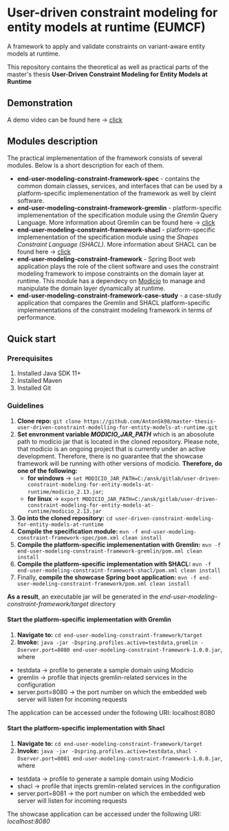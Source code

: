 
# User-driven constraint modeling for entity models at runtime (EUMCF)

A framework to apply and validate constraints on variant-aware entity models at runtime.

This repository contains the theoretical as well as practical parts of the master's thesis **User-Driven Constraint Modeling for Entity Models at Runtime**

## Demonstration
A demo video can be found here -> [click](https://cloudstore.zih.tu-dresden.de/index.php/s/b6WqqQoH4NYrc54)

## Modules description

The practical implemenentation of the framework consists of several modules. Below is a short description for each of them.

* **end-user-modeling-constraint-framework-spec** - contains the common domain classes, services, and interfaces that can be used by a platform-specific implemenentation of the framework as well by cleint software.
* **end-user-modeling-constraint-framework-gremlin** -  platform-specific implemenentation of the specification module using the *Gremlin* Query Language. More information about Gremlin can be found here -> [click](https://tinkerpop.apache.org/gremlin.html)
* **end-user-modeling-constraint-framework-shacl** - platform-specific implemenentation of the specification module using the *Shapes Constraint Language (SHACL)*. More information about SHACL can be found here -> [click](https://www.w3.org/TR/shacl/)
* **end-user-modeling-constraint-framework** - Spring Boot web application plays the role of the client software and uses the constraint modeling framework to impose constraints on the domain layer at runtime. This module has a dependecy on [Modicio](https://github.com/modicio) to manage and manipulate the domain layer dynamically at runtime.
* **end-user-modeling-constraint-framework-case-study** - a case-study application that compares the Gremlin and SHACL platform-specific implemenentations of the constraint modeling framework in terms of performance.

## Quick start
### Prerequisites
1. Installed Java SDK 11+
2. Installed Maven
3. Installed Git

### Guidelines
1. **Clone repo:** `git clone https://github.com/AntonSk98/master-thesis-user-driven-constraint-modelling-for-entity-models-at-runtime.git`
2. **Set envronment variable *MODICIO_JAR_PATH*** which is an abosolute path to modicio jar that is located in the cloned repository. Please note, that modicio is an ongoing project that is currently under an active development. Therefore, there is no guarantee that the showcase framework will be running with other versions of modicio. **Therefore, do one of the following:**
    * **for windows** -> `set MODICIO_JAR_PATH=C:/ansk/gitlab/user-driven-constraint-modeling-for-entity-models-at-runtime/modicio_2.13.jar`;
    * **for linux** -> `export MODICIO_JAR_PATH=C:/ansk/gitlab/user-driven-constraint-modeling-for-entity-models-at-runtime/modicio_2.13.jar`
3. **Go into the cloned repository:** `cd user-driven-constraint-modeling-for-entity-models-at-runtime`
4. **Compile the specification module:** `mvn -f end-user-modeling-constraint-framework-spec/pom.xml clean install`
5. **Compile the platform-specific implemenentation with Gremlin:** `mvn -f end-user-modeling-constraint-framework-gremlin/pom.xml clean install`
6. **Compile the platform-specific implementation with SHACL:** `mvn -f end-user-modeling-constraint-framework-shacl/pom.xml clean install`
7. Finally, **compile the showcase Spring boot application:** `mvn -f end-user-modeling-constraint-framework/pom.xml clean install`

**As a result**, an executable jar will be generated in the *end-user-modeling-constraint-framework/target* directory

#### Start the platform-specific implementation with Gremlin
1. **Navigate to:** `cd end-user-modeling-constraint-framework/target`
2. **Invoke:** `java -jar -Dspring.profiles.active=testdata,gremlin -Dserver.port=8080 end-user-modeling-constraint-framework-1.0.0.jar`, where

* testdata -> profile to generate a sample domain using Modicio
* gremlin -> profile that injects gremlin-related services in the configuration
* server.port=8080 -> the port number on which the embedded web server will listen for incoming requests

The application can be accessed under the following URI: localhost:8080

#### Start the platform-specific implementation with Shacl
1. **Navigate to:** `cd end-user-modeling-constraint-framework/target`
2. **Invoke:** `java -jar -Dspring.profiles.active=testdata,shacl -Dserver.port=8081 end-user-modeling-constraint-framework-1.0.0.jar`, where

* testdata -> profile to generate a sample domain using Modicio
* shacl -> profile that injects gremlin-related services in the configuration
* server.port=8081 -> the port number on which the embedded web server will listen for incoming requests

The showcase application can be accessed under the following URI: *localhost:8080*


